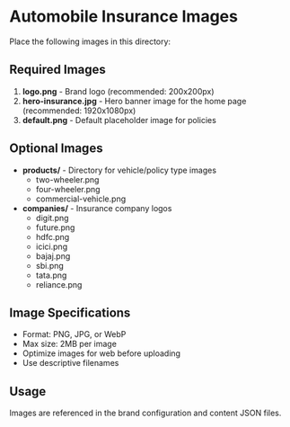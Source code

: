 # Automobile Insurance Images

Place the following images in this directory:

## Required Images

1. **logo.png** - Brand logo (recommended: 200x200px)
2. **hero-insurance.jpg** - Hero banner image for the home page (recommended: 1920x1080px)
3. **default.png** - Default placeholder image for policies

## Optional Images

- **products/** - Directory for vehicle/policy type images
  - two-wheeler.png
  - four-wheeler.png
  - commercial-vehicle.png
- **companies/** - Insurance company logos
  - digit.png
  - future.png
  - hdfc.png
  - icici.png
  - bajaj.png
  - sbi.png
  - tata.png
  - reliance.png

## Image Specifications

- Format: PNG, JPG, or WebP
- Max size: 2MB per image
- Optimize images for web before uploading
- Use descriptive filenames

## Usage

Images are referenced in the brand configuration and content JSON files.

